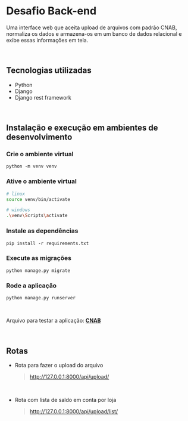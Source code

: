 # **Desafio Back-end**

Uma interface web que aceita upload de arquivos com padrão CNAB, normaliza os dados e armazena-os em um banco de dados relacional e exibe essas informações em tela.

<br/>

## Tecnologias utilizadas

- Python
- Django
- Django rest framework

<br/>

## Instalação e execução em ambientes de desenvolvimento

### Crie o ambiente virtual

```
python -m venv venv
```

### Ative o ambiente virtual

```bash
# linux
source venv/bin/activate

# windows
.\venv\Scripts\activate
```

### Instale as dependências

```
pip install -r requirements.txt
```

### Execute as migrações

```
python manage.py migrate
```

### Rode a aplicação

```
python manage.py runserver
```

<br/>

Arquivo para testar a aplicação: **[CNAB](https://github.com/Kenzie-Academy-Brasil-Developers/desafio-backend-m6/blob/main/CNAB.txt)**

<br/>

## Rotas

- Rota para fazer o upload do arquivo

  > http://127.0.0.1:8000/api/upload/

<br/>

- Rota com lista de saldo em conta por loja
  > http://127.0.0.1:8000/api/upload/list/
